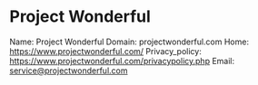 
# Project Wonderful

Name: Project Wonderful
Domain: projectwonderful.com
Home: https://www.projectwonderful.com/
Privacy_policy: https://www.projectwonderful.com/privacypolicy.php
Email: service@projectwonderful.com
